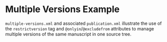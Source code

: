 # Multiple Versions Example

`multiple-versions.xml` and associated `publication.xml` illustrate the use of the `restrictversion`
tag and `@onlyin`/`@excludefrom` attributes to manage multiple versions of the same manuscript in
one source tree.
